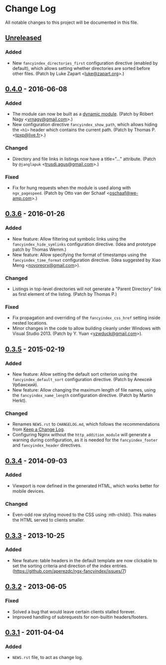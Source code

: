 # Change Log
All notable changes to this project will be documented in this file.

## [Unreleased]
### Added
- New `fancyindex_directories_first` configuration directive (enabled by
  default), which allows setting whether directories are sorted before other
  files. (Patch by Luke Zapart <<luke@zapart.org>>.)

## [0.4.0] - 2016-06-08
### Added
- The module can now be built as a [dynamic
  module](https://www.nginx.com/resources/wiki/extending/converting/).
  (Patch by Róbert Nagy <<vrnagy@gmail.com>>.)
- New configuration directive `fancyindex_show_path`, which allows hiding the
  `<h1>` header which contains the current path.
  (Patch by Thomas P.  <<tpxp@live.fr>>.)

### Changed
- Directory and file links in listings now have a title="..." attribute.
  (Patch by `@janglapuk` <<trusdi.agus@gmail.com>>.)

### Fixed
- Fix for hung requests when the module is used along with `ngx_pagespeed`.
  (Patch by Otto van der Schaaf <<oschaaf@we-amp.com>>.)


## [0.3.6] - 2016-01-26
### Added
- New feature: Allow filtering out symbolic links using the
  `fancyindex_hide_symlinks` configuration directive. (Idea and prototype
  patch by Thomas Wemm.)
- New feature: Allow specifying the format of timestamps using the
  `fancyindex_time_format` configuration directive. (Idea suggested by Xiao
  Meng <<novoreorx@gmail.com>>).

### Changed
- Listings in top-level directories will not generate a "Parent Directory"
  link as first element of the listing. (Patch by Thomas P.)

### Fixed
- Fix propagation and overriding of the `fancyindex_css_href` setting inside
  nested locations.
- Minor changes in the code to allow building cleanly under Windows with
  Visual Studio 2013. (Patch by Y. Yuan <<yzwduck@gmail.com>>).


## [0.3.5] - 2015-02-19
### Added
- New feature: Allow setting the default sort criterion using the
  `fancyindex_default_sort` configuration directive. (Patch by
  Алексей Урбанский).
- New feature: Allow changing the maximum length of file names, using
  the `fancyindex_name_length` configuration directive. (Patch by
  Martin Herkt).

### Changed
- Renames `NEWS.rst` to `CHANGELOG.md`, which follows the recommendations
	from [Keep a Change Log](http://keepachangelog.com/).
- Configuring Nginx without the `http_addition_module` will generate a
  warning during configuration, as it is needed for the `fancyindex_footer`
  and `fancyindex_header` directives.


## [0.3.4] - 2014-09-03

### Added
- Viewport is now defined in the generated HTML, which works better
  for mobile devices.

### Changed
- Even-odd row styling moved to the CSS using :nth-child(). This
  makes the HTML served to clients smaller.


## [0.3.3] - 2013-10-25

### Added
- New feature: table headers in the default template are now clickable
  to set the sorting criteria and direction of the index entries.
  (https://github.com/aperezdc/ngx-fancyindex/issues/7)


## [0.3.2] - 2013-06-05

### Fixed
- Solved a bug that would leave certain clients stalled forever.
- Improved handling of subrequests for non-builtin headers/footers.


## [0.3.1] - 2011-04-04

### Added
- `NEWS.rst` file, to act as change log.


[Unreleased]: https://github.com/aperezdc/ngx-fancyindex/compare/v0.4.0...HEAD
[0.4.0]: https://github.com/aperezdc/ngx-fancyindex/compare/v0.3.6...v0.4.0
[0.3.6]: https://github.com/aperezdc/ngx-fancyindex/compare/v0.3.5...v0.3.6
[0.3.5]: https://github.com/aperezdc/ngx-fancyindex/compare/v0.3.4...v0.3.5
[0.3.4]: https://github.com/aperezdc/ngx-fancyindex/compare/v0.3.3...v0.3.4
[0.3.3]: https://github.com/aperezdc/ngx-fancyindex/compare/v0.3.2...v0.3.3
[0.3.2]: https://github.com/aperezdc/ngx-fancyindex/compare/v0.3.1...v0.3.2
[0.3.1]: https://github.com/aperezdc/ngx-fancyindex/compare/v0.3...v0.3.1
